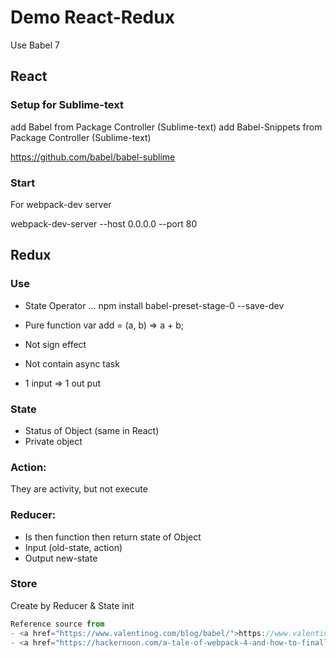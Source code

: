 # Demo React-Redux
Use Babel 7

## React
### Setup for Sublime-text
add Babel from Package Controller (Sublime-text)
add Babel-Snippets from Package Controller (Sublime-text)

https://github.com/babel/babel-sublime

### Start
For webpack-dev server

webpack-dev-server --host 0.0.0.0 --port 80

## Redux

### Use
- State Operator ...
npm install babel-preset-stage-0 --save-dev

- Pure function
var add =  (a, b) => a + b;

- Not sign effect
- Not contain async task
- 1 input => 1 out put

### State
- Status of Object (same in React)
- Private object

### Action:
They are activity, but not execute

### Reducer:
- Is then function then return state of Object
- Input (old-state, action)
- Output new-state

### Store
Create by Reducer & State init



```js
Reference source from
- <a href="https://www.valentinog.com/blog/babel/">https://www.valentinog.com/blog/babel/</a>
- <a href="https://hackernoon.com/a-tale-of-webpack-4-and-how-to-finally-configure-it-in-the-right-way-4e94c8e7e5c1">https://hackernoon.com/a-tale-of-webpack-4-and-how-to-finally-configure-it-in-the-right-way-4e94c8e7e5c1</a>
```